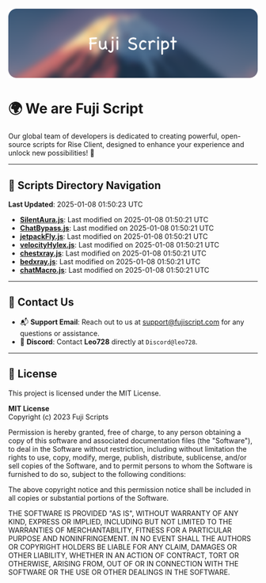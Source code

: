![Banner](.github/b.webp)

# 🌍 **We are Fuji Script**

Our global team of developers is dedicated to creating powerful, open-source scripts for Rise Client, designed to enhance your experience and unlock new possibilities! 🌟

---
<!-- SCRIPTS_NAVIGATION_START -->
## 📂 **Scripts Directory Navigation**

**Last Updated**: 2025-01-08 01:50:23 UTC

- **[SilentAura.js](scripts/SilentAura.js)**: Last modified on 2025-01-08 01:50:21 UTC
- **[ChatBypass.js](scripts/ChatBypass.js)**: Last modified on 2025-01-08 01:50:21 UTC
- **[jetpackFly.js](scripts/jetpackFly.js)**: Last modified on 2025-01-08 01:50:21 UTC
- **[velocityHylex.js](scripts/velocityHylex.js)**: Last modified on 2025-01-08 01:50:21 UTC
- **[chestxray.js](scripts/chestxray.js)**: Last modified on 2025-01-08 01:50:21 UTC
- **[bedxray.js](scripts/bedxray.js)**: Last modified on 2025-01-08 01:50:21 UTC
- **[chatMacro.js](scripts/chatMacro.js)**: Last modified on 2025-01-08 01:50:21 UTC

<!-- SCRIPTS_NAVIGATION_END -->

---

## 💬 **Contact Us**  
- 📬 **Support Email**: Reach out to us at [support@fujiscript.com](mailto:support@fujiscript.com) for any questions or assistance.  
- 💬 **Discord**: Contact **Leo728** directly at `Discord@leo728`.

---

## 📜 **License**

This project is licensed under the MIT License.  

**MIT License**  
Copyright (c) 2023 Fuji Scripts  

Permission is hereby granted, free of charge, to any person obtaining a copy of this software and associated documentation files (the "Software"), to deal in the Software without restriction, including without limitation the rights to use, copy, modify, merge, publish, distribute, sublicense, and/or sell copies of the Software, and to permit persons to whom the Software is furnished to do so, subject to the following conditions:  

The above copyright notice and this permission notice shall be included in all copies or substantial portions of the Software.  

THE SOFTWARE IS PROVIDED "AS IS", WITHOUT WARRANTY OF ANY KIND, EXPRESS OR IMPLIED, INCLUDING BUT NOT LIMITED TO THE WARRANTIES OF MERCHANTABILITY, FITNESS FOR A PARTICULAR PURPOSE AND NONINFRINGEMENT. IN NO EVENT SHALL THE AUTHORS OR COPYRIGHT HOLDERS BE LIABLE FOR ANY CLAIM, DAMAGES OR OTHER LIABILITY, WHETHER IN AN ACTION OF CONTRACT, TORT OR OTHERWISE, ARISING FROM, OUT OF OR IN CONNECTION WITH THE SOFTWARE OR THE USE OR OTHER DEALINGS IN THE SOFTWARE.  
